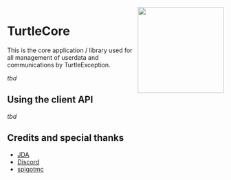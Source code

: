 <img align="right" src="https://cdn.discordapp.com/icons/989343752931926117/9994a52d1d823de6fdb1c48cf68c8596.webp?size=2048" height="200" width="200">

# TurtleCore
This is the core application / library used for all management of userdata and communications by TurtleException.


_tbd_

## Using the client API
_tbd_

## Credits and special thanks
- [JDA](https://github.com/DV8FromTheWorld/JDA)
- [Discord](https://discord.com/)
- [spigotmc](https://www.spigotmc.org/)